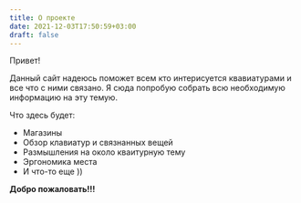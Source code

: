 ```yaml
---
title: О проекте
date: 2021-12-03T17:50:59+03:00
draft: false
---
```



Привет! 

Данный сайт надеюсь поможет всем кто интерисуется квавиатурами и все что с ними связано. Я сюда попробую собрать всю необходимую информацию на эту темую.

Что здесь будет:

- Магазины
- Обзор клавиатур и связнанных вещей
- Размышления на около кваитурную тему 
- Эргономика места 
- И что-то еще )) 

**Добро пожаловать!!!**

